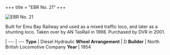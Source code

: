 +++
title = "EBR No. 21"
+++

![EBR No. 21](https://res.cloudinary.com/dvrailway/image/upload/v1559206210/www/image001_chxquo.jpg)

Built for Emu Bay Railway and used as a mixed traffic loco, and later as a shunting loco. Taken over by AN TasRail in 1998. Purchased by DVR in 2001.

 |
--- | ---
**Type** | Diesel Hydraulic
**Wheel Arrangement** | D
**Builder** | North British Locomotive Company
**Year** | 1954